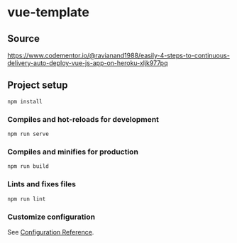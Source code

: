 # vue-template

## Source

https://www.codementor.io/@ravianand1988/easily-4-steps-to-continuous-delivery-auto-deploy-vue-js-app-on-heroku-xljk977pq

## Project setup
```
npm install
```

### Compiles and hot-reloads for development
```
npm run serve
```

### Compiles and minifies for production
```
npm run build
```

### Lints and fixes files
```
npm run lint
```

### Customize configuration
See [Configuration Reference](https://cli.vuejs.org/config/).
